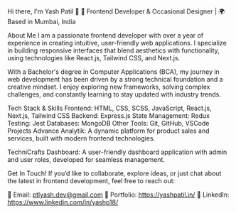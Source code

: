 Hi there, I'm Yash Patil 👋
🎯 Frontend Developer & Occasional Designer | 🌍 Based in Mumbai, India

About Me
I am a passionate frontend developer with over a year of experience in creating intuitive, user-friendly web applications. I specialize in building responsive interfaces that blend aesthetics with functionality, using technologies like React.js, Tailwind CSS, and Next.js.

With a Bachelor's degree in Computer Applications (BCA), my journey in web development has been driven by a strong technical foundation and a creative mindset. I enjoy exploring new frameworks, solving complex challenges, and constantly learning to stay updated with industry trends.

Tech Stack & Skills
Frontend: HTML, CSS, SCSS, JavaScript, React.js, Next.js, Tailwind CSS
Backend: Express.js
State Management: Redux
Testing: Jest
Databases: MongoDB
Other Tools: Git, GitHub, VSCode
Projects
Advance Analytik: A dynamic platform for product sales and services, built with modern frontend technologies.

TechniCrafts Dashboard: A user-friendly dashboard application with admin and user roles, developed for seamless management.

Get In Touch!
If you’d like to collaborate, explore ideas, or just chat about the latest in frontend development, feel free to reach out:

📧 Email: ptlyash.dev@gmail.com
🔗 Portfolio: https://yashpatil.in/
🔗 LinkedIn: https://www.linkedin.com/in/yashp18/
